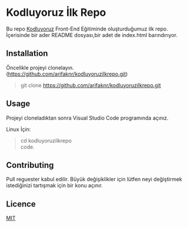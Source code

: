 # Kodluyoruz İlk Repo

Bu repo [Kodluyoruz](https://www.kodluyoruz.org/) Front-End Eğitiminde oluşturduğumuz ilk repo. İçerisinde bir ader README dosyası,bir adet de index.html barındırıyor.

## Installation

Öncelikle projeyi clonelayın.(https://github.com/arifaknr/kodluyoruzilkrepo.git)

>git clone https://github.com/arifaknr/kodluyoruzilkrepo.git

## Usage

Projeyi cloneladıktan sonra Visual Studio Code programında açınız.

Linux İçin:

>cd kodluyoruzilkrepo <br>code.

## Contributing

Pull reguester kabul edilir. Büyük değişiklikler için lütfen neyi değiştirmek istediğinizi tartışmak için bir konu açınır.

## Licence
[MIT](https://choosealicense.com/licenses/mit/)